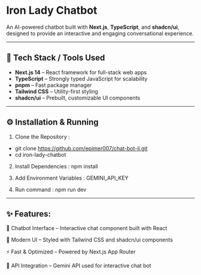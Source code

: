 # Iron Lady Chatbot  

An AI-powered chatbot built with **Next.js**, **TypeScript**, and **shadcn/ui**, designed to provide an interactive and engaging conversational experience.  

---

## 🚀 Tech Stack / Tools Used  
- **Next.js 14** – React framework for full-stack web apps  
- **TypeScript** – Strongly typed JavaScript for scalability  
- **pnpm** – Fast package manager  
- **Tailwind CSS** – Utility-first styling  
- **shadcn/ui** – Prebuilt, customizable UI components  


---

## ⚙️ Installation & Running  

 1. Clone the Repository  :
   - git clone https://github.com/epimer007/chat-bot-il.git
   - cd iron-lady-chatbot


2. Install Dependencies :
    npm install


3. Add Environment Variables :
    GEMINI_API_KEY


4. Run command :
    npm run dev

---


## ✨ Features:

💬 Chatbot Interface – Interactive chat component built with React

🎨 Modern UI – Styled with Tailwind CSS and shadcn/ui components

⚡ Fast & Optimized – Powered by Next.js App Router

🔗 API Integration – Gemini API used for interactive chat bot

